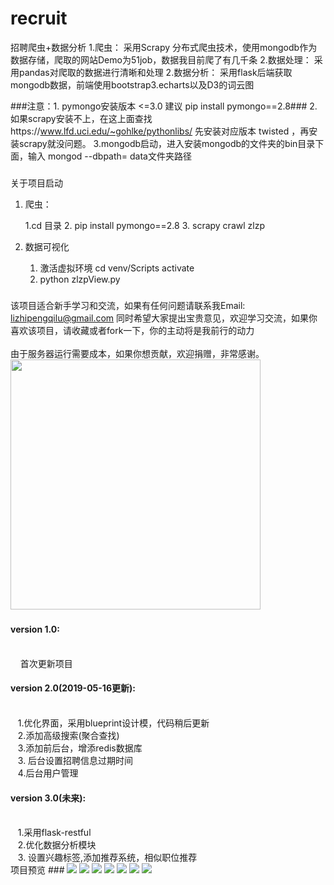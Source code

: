 # recruit
招聘爬虫+数据分析
1.爬虫：
    采用Scrapy 分布式爬虫技术，使用mongodb作为数据存储，爬取的网站Demo为51job，数据我目前爬了有几千条
2.数据处理：
     采用pandas对爬取的数据进行清晰和处理
2.数据分析：
    采用flask后端获取mongodb数据，前端使用bootstrap3.echarts以及D3的词云图

###注意：1. pymongo安装版本 <=3.0 建议 pip install pymongo==2.8###
        2. 如果scrapy安装不上，在这上面查找https://www.lfd.uci.edu/~gohlke/pythonlibs/ 先安装对应版本 twisted ，再安装scrapy就没问题。
        3.mongodb启动，进入安装mongodb的文件夹的bin目录下面，输入 mongod --dbpath= data文件夹路径
#####

###
关于项目启动
1. 爬虫：
    
   1.cd 目录
   2. pip install pymongo==2.8
   3. scrapy crawl zlzp
2. 数据可视化
   1. 激活虚拟环境 cd venv/Scripts
                  activate
   2. python zlzpView.py
###
       
###
该项目适合新手学习和交流，如果有任何问题请联系我Email: lizhipengqilu@gmail.com
同时希望大家提出宝贵意见，欢迎学习交流，如果你喜欢该项目，请收藏或者fork一下，你的主动将是我前行的动力
</br></br>由于服务器运行需要成本，如果你想贡献，欢迎捐赠，非常感谢。
<img src="https://github.com/Frank-qlu/recruit/blob/master/%E6%8B%9B%E8%81%98%E7%88%AC%E8%99%AB/images/wei.jpg"  align="middle" height="400" width="400" />
###
<h4>version 1.0:</h4></br>
&nbsp; &nbsp;         首次更新项目</br>
<h4>version 2.0(2019-05-16更新):</h4></br>
 &nbsp;&nbsp;         1.优化界面，采用blueprint设计模，代码稍后更新</br>
   &nbsp;&nbsp;        2.添加高级搜索(聚合查找)</br>
    &nbsp;&nbsp;       3.添加前后台，增添redis数据库</br>
   &nbsp;&nbsp;        3. 后台设置招聘信息过期时间</br>
    &nbsp;&nbsp;       4.后台用户管理</br>
<h4>version 3.0(未来):</h4></br>
   &nbsp;&nbsp;        1.采用flask-restful</br>
    &nbsp;&nbsp;       2.优化数据分析模块</br>
    &nbsp;&nbsp;       3. 设置兴趣标签,添加推荐系统，相似职位推荐</br>
项目预览
###
<img src="https://github.com/Frank-qlu/recruit/blob/master/%E6%8B%9B%E8%81%98%E7%88%AC%E8%99%AB/images/1.png" />
<img src="https://github.com/Frank-qlu/recruit/blob/master/%E6%8B%9B%E8%81%98%E7%88%AC%E8%99%AB/images/2.png" />
<img src="https://github.com/Frank-qlu/recruit/blob/master/%E6%8B%9B%E8%81%98%E7%88%AC%E8%99%AB/images/wordcount.png" />
<img src="https://github.com/Frank-qlu/recruit/blob/master/%E6%8B%9B%E8%81%98%E7%88%AC%E8%99%AB/images/educate.png" />
<img src="https://github.com/Frank-qlu/recruit/blob/master/%E6%8B%9B%E8%81%98%E7%88%AC%E8%99%AB/images/experience.png" />
<img src="https://github.com/Frank-qlu/recruit/blob/master/%E6%8B%9B%E8%81%98%E7%88%AC%E8%99%AB/images/search.png" />
<img src="https://github.com/Frank-qlu/recruit/blob/master/%E6%8B%9B%E8%81%98%E7%88%AC%E8%99%AB/images/back.png" />